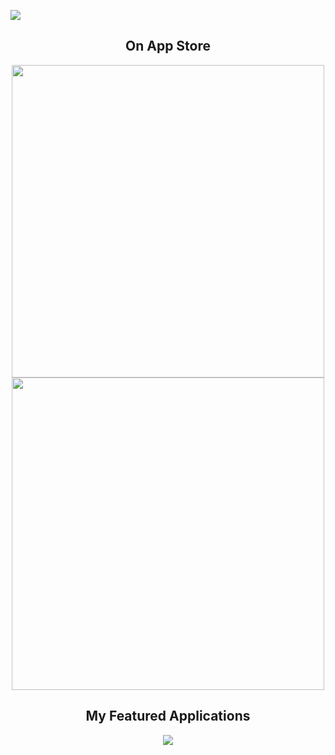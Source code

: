 <a href="https://devmehmetates.github.io"> <img src="https://user-images.githubusercontent.com/74152011/215314642-5a66c39f-ee75-4e2f-b13e-c908263e031b.png"> </a>

<div>
    <h2 align=center> On App Store </h2>
</div>

<div align=center>
    <a href="https://apps.apple.com/us/app/tips-for-riot/id6449912449"> <img width=500 src="https://github-production-user-asset-6210df.s3.amazonaws.com/74152011/280516923-4289a077-9628-449b-8fe0-cf7b06e4248c.png"> </a>
    <a href="https://apps.apple.com/tr/app/debt-docket-bor%C3%A7-takip/id6453604343"> <img width=500 src="https://github-production-user-asset-6210df.s3.amazonaws.com/74152011/280517134-4dae9641-944d-4c1a-ac7b-527b076b3e22.png"> </a>
</div>

<div>
    <h2 align=center> My Featured Applications </h2>
</div>

<div align=center>
    <img src="https://github.com/devmehmetates/devmehmetates/assets/74152011/6faf31c8-1441-4a7a-854a-b32de2b5f250">
</div>
